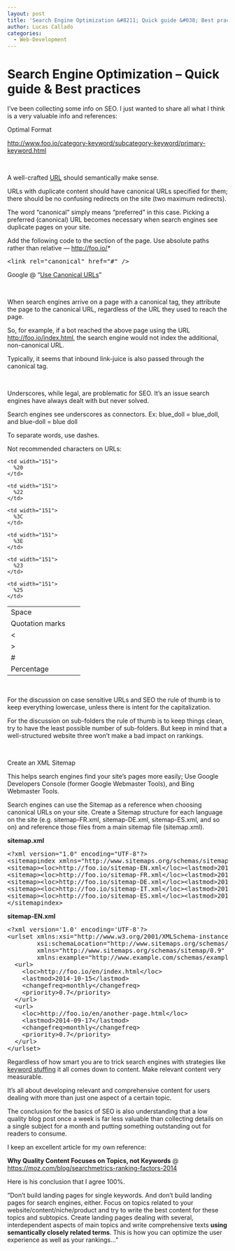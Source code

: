 ```yaml
---
layout: post
title: 'Search Engine Optimization &#8211; Quick guide &#038; Best practices'
author: Lucas Callado
categories:
  - Web-Development
---
```

# Search Engine Optimization &#8211; Quick guide &#038; Best practices

I’ve been collecting some info on SEO. I just wanted to share all what I think is a very valuable info and references:

Optimal Format

<a href="http://www.example.com/category-keyword/subcategory-keyword/primary-keyword.html" target="_blank">http://www.foo.io/category-keyword/subcategory-keyword/primary-keyword.html</a>

&nbsp;

A well-crafted <a href="https://moz.com/learn/seo/url" target="_blank">URL</a> should semantically make sense.

URLs with duplicate content should have canonical URLs specified for them; there should be no confusing redirects on the site (two maximum redirects).

The word “canonical” simply means “preferred” in this case. Picking a preferred (canonical) URL becomes necessary when search engines see duplicate pages on your site.

Add the following code to the <head> section of the page. Use absolute paths rather than relative &#8212; http://foo.io/*

<pre class="lang:default decode:true">&lt;link rel="canonical" href="#" /&gt;</pre>

Google @ “<a href="https://support.google.com/webmasters/answer/139066?hl=en&rd=1" target="_blank">Use Canonical URLs</a>”

&nbsp;

When search engines arrive on a page with a canonical tag, they attribute the page to the canonical URL, regardless of the URL they used to reach the page.

So, for example, if a bot reached the above page using the URL http://foo.io/index.html, the search engine would not index the additional, non-canonical URL.

Typically, it seems that inbound link-juice is also passed through the canonical tag.

&nbsp;

Underscores, while legal, are problematic for SEO. It’s an issue search engines have always dealt with but never solved.

Search engines see underscores as connectors. Ex: blue\_doll = blue\_doll, and blue-doll = blue doll

To separate words, use dashes.

Not recommended characters on URLs:

<table>
  <tr>
    <td width="151">
      Space
    </td>

    <td width="151">
      %20
    </td>
  </tr>

  <tr>
    <td width="151">
      Quotation marks
    </td>

    <td width="151">
      %22
    </td>
  </tr>

  <tr>
    <td width="151">
      <
    </td>

    <td width="151">
      %3C
    </td>
  </tr>

  <tr>
    <td width="151">
      >
    </td>

    <td width="151">
      %3E
    </td>
  </tr>

  <tr>
    <td width="151">
      #
    </td>

    <td width="151">
      %23
    </td>
  </tr>

  <tr>
    <td width="151">
      Percentage
    </td>

    <td width="151">
      %25
    </td>
  </tr>
</table>

&nbsp;

For the discussion on case sensitive URLs and SEO the rule of thumb is to keep everything lowercase, unless there is intent for the capitalization.

For the discussion on sub-folders the rule of thumb is to keep things clean, try to have the least possible number of sub-folders. But keep in mind that a well-structured website three won’t make a bad impact on rankings.

&nbsp;

Create an XML Sitemap

This helps search engines find your site’s pages more easily; Use Google Developers Console (former Google Webmaster Tools), and Bing Webmaster Tools.

Search engines can use the Sitemap as a reference when choosing canonical URLs on your site. Create a Sitemap structure for each language on the site (e.g. sitemap-FR.xml, sitemap-DE.xml, sitemap-ES.xml, and so on) and reference those files from a main sitemap file (sitemap.xml).

**sitemap.xml**

<pre class="lang:default decode:true">&lt;?xml version="1.0" encoding="UTF-8"?&gt;
&lt;sitemapindex xmlns="http://www.sitemaps.org/schemas/sitemap/0.9"&gt;
&lt;sitemap&gt;&lt;loc&gt;http://foo.io/sitemap-EN.xml&lt;/loc&gt;&lt;lastmod&gt;2014-10-28&lt;/lastmod&gt;&lt;/sitemap&gt;
&lt;sitemap&gt;&lt;loc&gt;http://foo.io/sitemap-FR.xml&lt;/loc&gt;&lt;lastmod&gt;2014-10-28&lt;/lastmod&gt;&lt;/sitemap&gt;
&lt;sitemap&gt;&lt;loc&gt;http://foo.io/sitemap-DE.xml&lt;/loc&gt;&lt;lastmod&gt;2014-10-28&lt;/lastmod&gt;&lt;/sitemap&gt;
&lt;sitemap&gt;&lt;loc&gt;http://foo.io/sitemap-IT.xml&lt;/loc&gt;&lt;lastmod&gt;2014-10-28&lt;/lastmod&gt;&lt;/sitemap&gt;
&lt;sitemap&gt;&lt;loc&gt;http://foo.io/sitemap-ES.xml&lt;/loc&gt;&lt;lastmod&gt;2014-10-28&lt;/lastmod&gt;&lt;/sitemap&gt;
&lt;/sitemapindex&gt;
</pre>

**sitemap-EN.xml**

<pre class="lang:default decode:true">&lt;?xml version='1.0' encoding='UTF-8'?&gt;
&lt;urlset xmlns:xsi="http://www.w3.org/2001/XMLSchema-instance"
        xsi:schemaLocation="http://www.sitemaps.org/schemas/sitemap/0.9 http://www.sitemaps.org/schemas/sitemap/0.9/sitemap.xsd"
        xmlns="http://www.sitemaps.org/schemas/sitemap/0.9"
        xmlns:example="http://www.example.com/schemas/example_schema"&gt;
  &lt;url&gt;
    &lt;loc&gt;http://foo.io/en/index.html&lt;/loc&gt;
    &lt;lastmod&gt;2014-10-15&lt;/lastmod&gt;
    &lt;changefreq&gt;monthly&lt;/changefreq&gt;
    &lt;priority&gt;0.7&lt;/priority&gt;
  &lt;/url&gt;
  &lt;url&gt;
    &lt;loc&gt;http://foo.io/en/another-page.html&lt;/loc&gt;
    &lt;lastmod&gt;2014-09-17&lt;/lastmod&gt;
    &lt;changefreq&gt;monthly&lt;/changefreq&gt;
    &lt;priority&gt;0.7&lt;/priority&gt;
  &lt;/url&gt;
&lt;/urlset&gt;
</pre>

Regardless of how smart you are to trick search engines with strategies like <a href="https://support.google.com/webmasters/answer/66358?hl=en" target="_blank">keyword stuffing</a> it all comes down to content. Make relevant content very measurable.

It&#8217;s all about developing relevant and comprehensive content for users dealing with more than just one aspect of a certain topic.

The conclusion for the basics of SEO is also understanding that a low quality blog post once a week is far less valuable than collecting details on a single subject for a month and putting something outstanding out for readers to consume.

I keep an excellent article for my own reference:

**Why Quality Content Focuses on Topics, not Keywords** @ <a href="https://moz.com/blog/searchmetrics-ranking-factors-2014" target="_blank">https://moz.com/blog/searchmetrics-ranking-factors-2014</a>

Here is his conclusion that I agree 100%.

“Don&#8217;t build landing pages for single keywords. And don&#8217;t build landing pages for search engines, either. Focus on topics related to your website/content/niche/product and try to write the best content for these topics and subtopics. Create landing pages dealing with several, interdependent aspects of main topics and write comprehensive texts **using semantically closely related terms**. This is how you can optimize the user experience as well as your rankings…”

&nbsp;
